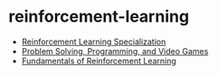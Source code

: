 # reinforcement-learning

* [Reinforcement Learning Specialization](https://www.coursera.org/specializations/reinforcement-learning)
* [Problem Solving, Programming, and Video Games](https://www.coursera.org/learn/problem-solving-programming-video-games)
* [Fundamentals of Reinforcement Learning](https://www.coursera.org/learn/fundamentals-of-reinforcement-learning)
